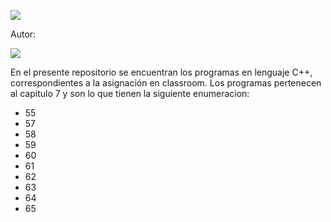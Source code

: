 ![](https://images.cooltext.com/5591184.png)

Autor:

![](https://images.cooltext.com/5591185.gif)

En el presente repositorio se encuentran los programas en lenguaje C++, correspondientes a la asignación en classroom. 
Los programas pertenecen al capitulo 7 y son lo que tienen la siguiente enumeracion:
- 55
- 57
- 58
- 59
- 60
- 61
- 62
- 63
- 64
- 65
